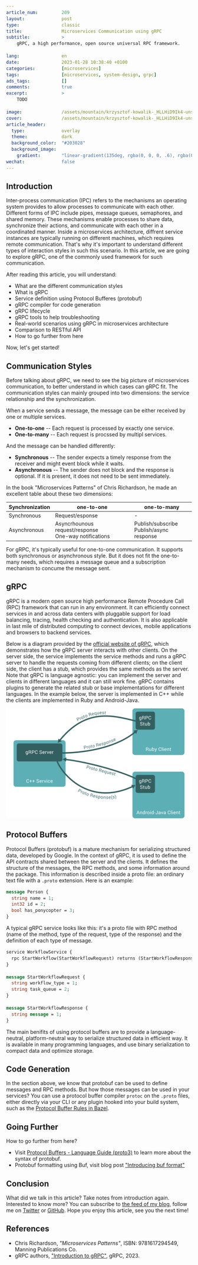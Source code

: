 ```yaml
---
article_num:         209
layout:              post
type:                classic
title:               Microservices Communication using gRPC
subtitle:            >
    gRPC, a high performance, open source universal RPC framework.

lang:                en
date:                2023-01-28 10:38:40 +0100
categories:          [microservices]
tags:                [microservices, system-design, grpc]
ads_tags:            []
comments:            true
excerpt:             >
    TODO

image:               /assets/mountain/krzysztof-kowalik-_HLLHiD9Ik4-unsplash.jpg
cover:               /assets/mountain/krzysztof-kowalik-_HLLHiD9Ik4-unsplash.jpg
article_header:
  type:              overlay
  theme:             dark
  background_color:  "#203028"
  background_image:
    gradient:        "linear-gradient(135deg, rgba(0, 0, 0, .6), rgba(0, 0, 0, .4))"
wechat:              false
---
```


## Introduction

Inter-process communication (IPC) refers to the mechanisms an operating system provides to allow processes to communicate with each other. Different forms of IPC include pipes, message queues, semaphores, and shared memory. These mechanisms enable processes to share data, synchronize their actions, and communicate with each other in a coordinated manner. Inside a microservices architecture, diffrent service instances are typically running on different machines, which requires remote communication. That's why it's important to understand different types of interaction styles in such this scenario. In this article, we are going to explore gRPC, one of the commonly used framework for such communication.

After reading this article, you will understand:

- What are the different communication styles
- What is gRPC
- Service definition using Protocol Bufferes (protobuf)
- gRPC compiler for code generation
- gRPC lifecycle
- gRPC tools to help troubleshooting
- Real-world scenarios using gRPC in microservices architecture
- Comparison to RESTful API
- How to go further from here

Now, let's get started!

## Communication Styles

Before talking about gRPC, we need to see the big picture of microservices communication, to better understand in which cases can gRPC fit. The communication styles can mainly grouped into two dimensions: the service relationship and the synchronization.

When a service sends a message, the message can be either received by one or multiple services.

* **One-to-one** -- Each request is processed by exactly one service.
* **One-to-many** -- Each request is procssed by multipl services.

And the message can be handled differently:

* **Synchronous** -- The sender expects a timely response from the receiver and might event block while it waits.
* **Asynchronous** -- The sender does not block and the response is optional. If it is present, it does not need to be sent immediately.

In the book "Microservices Patterns" of Chris Richardson, he made an excellent table about these two dimensions:

Synchronization | one-to-one | one-to-many
------------ | ---------- | -----------
Synchronous  | Request/esponse | -
Asynchronous | Asyncrhounous request/response<br>One-way notifications | Publish/subscribe<br>Publish/async response

For gRPC, it's typically useful for one-to-one communication. It supports both synchronous or asynchronous style. But it does not fit the one-to-many needs, which requires a message queue and a subscription mechanism to concume the message sent.

## gRPC

gRPC is a modern open source high performance Remote Procedure Call (RPC) framework that can run in any environment. It can efficiently connect services in and across data centers with pluggable support for load balancing, tracing, health checking and authentication. It is also applicable in last mile of distributed computing to connect devices, mobile applications and browsers to backend services.

Below is a diagram provided by the [official website of gRPC](https://grpc.io/docs/what-is-grpc/introduction/), which demonstrates how the gRPC server interacts with other clients. On the server side, the service implements the service methods and runs a gRPC server to handle the requests coming from different clients; on the client side, the client has a stub, which provides the same methods as the server. Note that gRPC is language agnostic: you can implement the server and clients in different languages and it can still work fine. gRPC contains plugins to generate the related stub or base implementations for different languages. In the example below, the server is implemented in C++ while the clients are implemented in Ruby and Android-Java.

<p align="center">
  <img src="/assets/grpc-overview.svg"
       alt="gRPC overview from https://grpc.io/docs/what-is-grpc/introduction/">
</p>

## Protocol Buffers

Protocol Buffers (protobuf) is a mature mechanism for serializing structured data, developed by Google. In the context of gRPC, it is used to define the API contracts shared between the server and the clients. It defines the structure of the messages, the RPC methods, and some information around the package. This information is described inside a proto file: an ordinary text file with a `.proto` extension. Here is an example:

```proto
message Person {
  string name = 1;
  int32 id = 2;
  bool has_ponycopter = 3;
}
```

A typical gRPC service looks like this: it's a proto file with RPC method (name of the method, type of the request, type of the response) and the definition of each type of message.

```proto
service WorkflowService {
  rpc StartWorkflow(StartWorkflowRequest) returns (StartWorkflowResponse) {}
}

message StartWorkflowRequest {
  string workflow_type = 1;
  string task_queue = 2;
}

message StartWorkflowResponse {
  string message = 1;
}
```

The main benifits of using protocol buffers are to provide a language-neutral, platform-neutral way to serialize structured data in efficient way. It is available in many programming languages, and use binary serialization to compact data and optimize storage.

## Code Generation

In the section above, we know that protobuf can be used to define messages and RPC methods. But how those messages can be used in your services? You can use a protocol buffer compiler `protoc` on the `.proto` files, either directly via your CLI or any plugin hooked into your build system, such as the [Protocol Buffer Rules in Bazel](https://bazel.build/reference/be/protocol-buffer).

## Going Further

How to go further from here?

* Visit [Protocol Buffers - Language Guide (proto3)](https://developers.google.com/protocol-buffers/docs/proto3) to learn more about the syntax of protobuf.
* Protobuf formatting using Buf, visit blog post ["Introducing buf format"](https://buf.build/blog/introducing-buf-format)

## Conclusion

What did we talk in this article? Take notes from introduction again.
Interested to know more? You can subscribe to [the feed of my blog](/feed.xml), follow me
on [Twitter](https://twitter.com/mincong_h) or
[GitHub](https://github.com/mincong-h/). Hope you enjoy this article, see you the next time!

## References

- Chris Richardson, _"Microservices Patterns"_, ISBN: 9781617294549, Manning Publications Co.
- gRPC authors, ["Introduction to gRPC"](https://grpc.io/docs/what-is-grpc/introduction/), gRPC, 2023.
